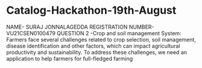 # Catalog-Hackathon-19th-August
NAME- SURAJ JONNALAGEDDA REGISTRATION NUMBER- VU21CSEN0100479 QUESTION 2 -Crop and soil management System: Farmers face several challenges related to crop selection, soil management, disease identification and other factors, which can impact agricultural productivity and sustainability. To address these challenges, we need an application to help farmers for full-fledged farming
